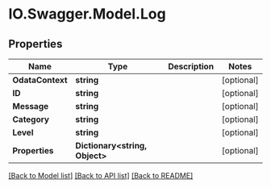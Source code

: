 # IO.Swagger.Model.Log
## Properties

Name | Type | Description | Notes
------------ | ------------- | ------------- | -------------
**OdataContext** | **string** |  | [optional] 
**ID** | **string** |  | [optional] 
**Message** | **string** |  | [optional] 
**Category** | **string** |  | [optional] 
**Level** | **string** |  | [optional] 
**Properties** | **Dictionary&lt;string, Object&gt;** |  | [optional] 

[[Back to Model list]](../README.md#documentation-for-models) [[Back to API list]](../README.md#documentation-for-api-endpoints) [[Back to README]](../README.md)

